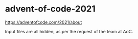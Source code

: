 # advent-of-code-2021
https://adventofcode.com/2021/about

Input files are all hidden, as per the request of the team at AoC.
